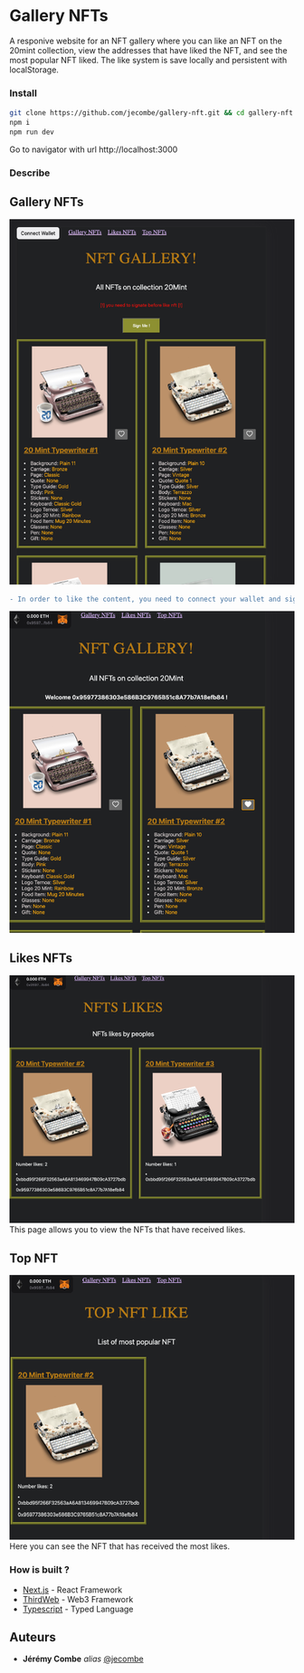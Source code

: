 # Gallery NFTs

A responive website for an NFT gallery where you can like an NFT on the 20mint collection, view the addresses that have liked the NFT, and see the most popular NFT liked. The like system is save locally and persistent with localStorage.


### Install

```bash
git clone https://github.com/jecombe/gallery-nft.git && cd gallery-nft
npm i
npm run dev
```
Go to navigator with url http://localhost:3000


### Describe

## Gallery NFTs
![My Image](readmeImg/home.png)  

 ```diff
- In order to like the content, you need to connect your wallet and sign the message.  
```  
![My Image](readmeImg/welcome.png)  

## Likes NFTs
![My Image](readmeImg/likes.png)  
This page allows you to view the NFTs that have received likes.  

## Top NFT
![My Image](readmeImg/top.png)  
Here you can see the NFT that has received the most likes.  

### How is built ?

* [Next.js](https://nextjs.org/) - React Framework
* [ThirdWeb](https://thirdweb.com/) - Web3 Framework
* [Typescript](https://www.typescriptlang.org/) - Typed Language

## Auteurs
* **Jérémy Combe** _alias_ [@jecombe](https://github.com/jecombe)
